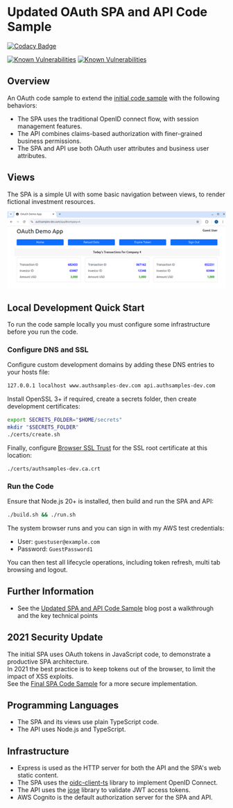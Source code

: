 # Updated OAuth SPA and API Code Sample

[![Codacy Badge](https://api.codacy.com/project/badge/Grade/fe321819b81b49d48ff4597210ac582c)](https://app.codacy.com/gh/gary-archer/oauth.websample2?utm_source=github.com&utm_medium=referral&utm_content=gary-archer/oauth.websample2&utm_campaign=Badge_Grade)

[![Known Vulnerabilities](https://snyk.io/test/github/gary-archer/oauth.websample2/badge.svg?targetFile=spa/package.json)](https://snyk.io/test/github/gary-archer/oauth.websample2?targetFile=spa/package.json)
[![Known Vulnerabilities](https://snyk.io/test/github/gary-archer/oauth.websample2/badge.svg?targetFile=api/package.json)](https://snyk.io/test/github/gary-archer/oauth.websample2?targetFile=api/package.json)

## Overview

An OAuth code sample to extend the [initial code sample](https://github.com/gary-archer/oauth.websample1) with the following behaviors:

- The SPA uses the traditional OpenID connect flow, with session management features.
- The API combines claims-based authorization with finer-grained business permissions.
- The SPA and API use both OAuth user attributes and business user attributes.

## Views

The SPA is a simple UI with some basic navigation between views, to render fictional investment resources.

![SPA Views](./images/views.png)

## Local Development Quick Start

To run the code sample locally you must configure some infrastructure before you run the code.

### Configure DNS and SSL

Configure custom development domains by adding these DNS entries to your hosts file:

```bash
127.0.0.1 localhost www.authsamples-dev.com api.authsamples-dev.com
```

Install OpenSSL 3+ if required, create a secrets folder, then create development certificates:

```bash
export SECRETS_FOLDER="$HOME/secrets"
mkdir "$SECRETS_FOLDER"
./certs/create.sh
```

Finally, configure [Browser SSL Trust](https://github.com/gary-archer/oauth.blog/tree/master/public/posts/developer-ssl-setup.mdx#trust-a-root-certificate-in-browsers) for the SSL root certificate at this location:

```text
./certs/authsamples-dev.ca.crt
```

### Run the Code

Ensure that Node.js 20+ is installed, then build and run the SPA and API:

```bash
./build.sh && ./run.sh
```

The system browser runs and you can sign in with my AWS test credentials:

- User: `guestuser@example.com`
- Password: `GuestPassword1`

You can then test all lifecycle operations, including token refresh, multi tab browsing and logout.

## Further Information

* See the [Updated SPA and API Code Sample](https://github.com/gary-archer/oauth.blog/tree/master/public/posts/improved-spa-code-sample-overview.mdx) blog post a walkthrough and the key technical points

## 2021 Security Update

The initial SPA uses OAuth tokens in JavaScript code, to demonstrate a productive SPA architecture.\
In 2021 the best practice is to keep tokens out of the browser, to limit the impact of XSS exploits.\
See the [Final SPA Code Sample](https://github.com/gary-archer/oauth.websample.final) for a more secure implementation.

## Programming Languages

* The SPA and its views use plain TypeScript code.
* The API uses Node.js and TypeScript.

## Infrastructure

* Express is used as the HTTP server for both the API and the SPA's web static content.
* The SPA uses the [oidc-client-ts](https://github.com/authts/oidc-client-ts) library to implement OpenID Connect.
* The API uses the [jose](https://github.com/panva/jose) library to validate JWT access tokens.
* AWS Cognito is the default authorization server for the SPA and API.
